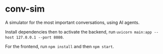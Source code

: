 # conv-sim
A simulator for the most important conversations, using AI agents.

Install dependencies then to activate the backend, run `uvicorn main:app --host 127.0.0.1 --port 8080`.

For the frontend, run `npm install` and then `npm start`.

